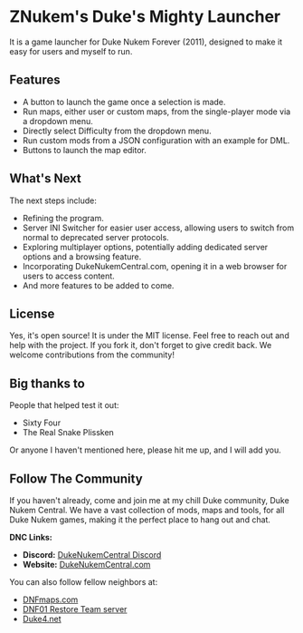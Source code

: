 # ZNukem's Duke's Mighty Launcher
It is a game launcher for Duke Nukem Forever (2011), designed to make it easy for users and myself to run.

## Features
- A button to launch the game once a selection is made.
- Run maps, either user or custom maps, from the single-player mode via a dropdown menu.
- Directly select Difficulty from the dropdown menu.
- Run custom mods from a JSON configuration with an example for DML.
- Buttons to launch the map editor.

## What's Next
The next steps include:
- Refining the program.
- Server INI Switcher for easier user access, allowing users to switch from normal to deprecated server protocols.
- Exploring multiplayer options, potentially adding dedicated server options and a browsing feature.
- Incorporating DukeNukemCentral.com, opening it in a web browser for users to access content.
- And more features to be added to come.

## License
Yes, it's open source! It is under the MIT license. Feel free to reach out and help with the project. If you fork it, don't forget to give credit back. We welcome contributions from the community!

## Big thanks to
People that helped test it out:
- Sixty Four
- The Real Snake Plissken

Or anyone I haven't mentioned here, please hit me up, and I will add you.

## Follow The Community

If you haven't already, come and join me at my chill Duke community, Duke Nukem Central.
We have a vast collection of mods, maps and tools, for all Duke Nukem games, making it the perfect place to hang out and chat.

**DNC Links:**
- **Discord:** [DukeNukemCentral Discord](https://discord.gg/VMBfuXjFga)
- **Website:** [DukeNukemCentral.com](https://www.DukeNukemCentral.com)

You can also follow fellow neighbors at:
- [DNFmaps.com](https://DNFmaps.com)
- [DNF01 Restore Team server](https://discord.com/invite/RRuT32bzze)
- [Duke4.net](https://Duke4.net)
